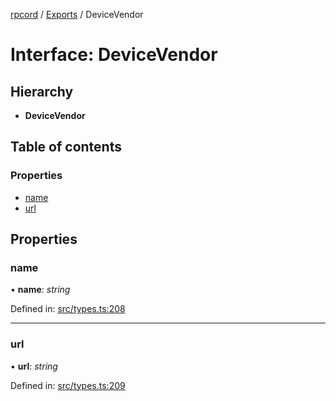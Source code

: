 [rpcord](../README.md) / [Exports](../modules.md) / DeviceVendor

# Interface: DeviceVendor

## Hierarchy

* **DeviceVendor**

## Table of contents

### Properties

- [name](devicevendor.md#name)
- [url](devicevendor.md#url)

## Properties

### name

• **name**: *string*

Defined in: [src/types.ts:208](https://github.com/DjDeveloperr/RPCord/blob/308e2e6/src/types.ts#L208)

___

### url

• **url**: *string*

Defined in: [src/types.ts:209](https://github.com/DjDeveloperr/RPCord/blob/308e2e6/src/types.ts#L209)
